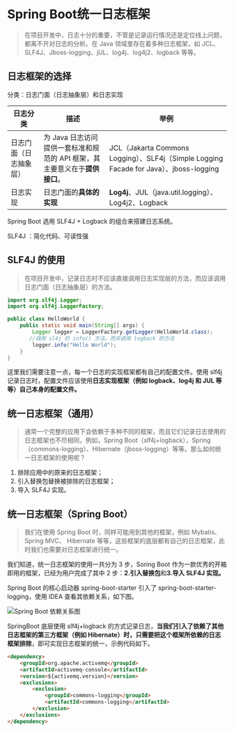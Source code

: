 # Spring Boot统一日志框架

> 在项目开发中，日志十分的重要，不管是记录运行情况还是定位线上问题，都离不开对日志的分析。在 Java 领域里存在着多种日志框架，如 JCL、SLF4J、Jboss-logging、jUL、log4j、log4j2、logback 等等。

## 日志框架的选择

分类：日志门面（日志抽象层）和日志实现

| 日志分类               | 描述                                                         | 举例                                                         |
| ---------------------- | ------------------------------------------------------------ | ------------------------------------------------------------ |
| 日志门面（日志抽象层） | 为 Java 日志访问提供一套标准和规范的 API 框架，其主要意义在于**提供接口**。 | JCL（Jakarta Commons Logging）、SLF4j（Simple Logging Facade for Java）、jboss-logging |
| 日志实现               | 日志门面的**具体的实现**                                     | **Log4j**、JUL（java.util.logging）、Log4j2、Logback         |

Spring Boot 选用 SLF4J + Logback 的组合来搭建日志系统。

SLF4J ：简化代码、可读性强

## SLF4J 的使用

> 在项目开发中，记录日志时不应该直接调用日志实现层的方法，而应该调用日志门面（日志抽象层）的方法。

```java
import org.slf4j.Logger;
import org.slf4j.LoggerFactory;

public class HelloWorld {
    public static void main(String[] args) {
        Logger logger = LoggerFactory.getLogger(HelloWorld.class);
       //调用 sl4j 的 info() 方法，而非调用 logback 的方法
        logger.info("Hello World");
    }
}
```

这里我们需要注意一点，每一个日志的实现框架都有自己的配置文件。使用 slf4j 记录日志时，配置文件应该使用**日志实现框架（例如 logback、log4j 和 JUL 等等）自己本身的配置文件。**

## 统一日志框架（通用）

> 通常一个完整的应用下会依赖于多种不同的框架，而且它们记录日志使用的日志框架也不尽相同，例如，Spring Boot（slf4j+logback），Spring（commons-logging）、Hibernate（jboss-logging）等等。那么如何统一日志框架的使用呢？

1. 排除应用中的原来的日志框架；
2. 引入替换包替换被排除的日志框架；
3. 导入 SLF4J 实现。

## 统一日志框架（Spring Boot）

> 我们在使用 Spring Boot 时，同样可能用到其他的框架，例如 Mybatis、Spring MVC、 Hibernate 等等，这些框架的底层都有自己的日志框架，此时我们也需要对日志框架进行统一。

我们知道，统一日志框架的使用一共分为 3 步，Soring Boot 作为一款优秀的开箱即用的框架，已经为用户完成了其中 2 步：**2.引入替换包**和**3.导入 SLF4J 实现。**


Spring Boot 的核心启动器 spring-boot-starter 引入了 spring-boot-starter-logging，使用 IDEA 查看其依赖关系，如下图。

![Spring Boot 依赖关系图](http://c.biancheng.net/uploads/allimg/210726/154Z34204-2.png)

SpringBoot 底层使用 slf4j+logback 的方式记录日志，**当我们引入了依赖了其他日志框架的第三方框架（例如 Hibernate）时，只需要把这个框架所依赖的日志框架排除**，即可实现日志框架的统一，示例代码如下。

```html
<dependency>
    <groupId>org.apache.activemq</groupId>
    <artifactId>activemq-console</artifactId>
    <version>${activemq.version}</version>
    <exclusions>
        <exclusion>
            <groupId>commons-logging</groupId>
            <artifactId>commons-logging</artifactId>
        </exclusion>
    </exclusions>
</dependency>
```

